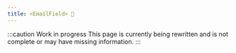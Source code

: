 ```yaml
---
title: <EmailField> 🚧
---
```


:::caution Work in progress
This page is currently being rewritten and is not complete or may have missing information.
:::